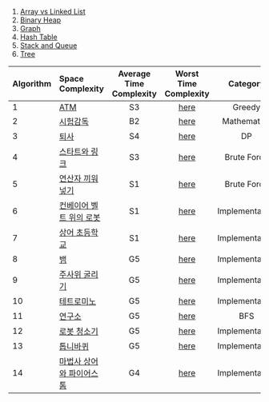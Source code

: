1. [Array vs Linked List](./Array_vs_Linked_List)
2. [Binary Heap](./Binary_Heap)
3. [Graph](./Graph)
4. [Hash Table](./Hash_Table)
5. [Stack and Queue](./Stack_and_Queue)
6. [Tree](./Tree)

|Algorithm|Space Complexity|Average Time Complexity|Worst Time Complexity|Category|
|:---|:---|:---:|:---:|:---:|
|1|[ATM](https://www.acmicpc.net/problem/11399)|S3|[here](./solution/1)|Greedy|
|2|[시험감독](https://www.acmicpc.net/problem/13458)|B2|[here](./solution/2)|Mathematics|
|3|[퇴사](https://www.acmicpc.net/problem/14501)|S4|[here](./solution/3)|DP|
|4|[스타트와 링크](https://www.acmicpc.net/problem/14889)|S3|[here](./solution/4)|Brute Force|
|5|[연산자 끼워넣기](https://www.acmicpc.net/problem/14888)|S1|[here](./solution/5)|Brute Force|
|6|[컨베이어 벨트 위의 로봇](https://www.acmicpc.net/problem/20055)|S1|[here](./solution/6)|Implementation|
|7|[상어 초등학교](https://www.acmicpc.net/problem/21608)|S1|[here](./solution/7)|Implementation|
|8|[뱀](https://www.acmicpc.net/problem/3190)|G5|[here](./solution/8)|Implementation|
|9|[주사위 굴리기](https://www.acmicpc.net/problem/14499)|G5|[here](./solution/9)|Implementation|
|10|[테트로미노](https://www.acmicpc.net/problem/14500)|G5|[here](./solution/10)|Implementation|
|11|[연구소](https://www.acmicpc.net/problem/14502)|G5|[here](./solution/11)|BFS|
|12|[로봇 청소기](https://www.acmicpc.net/problem/14503)|G5|[here](./solution/12)|Implementation|
|13|[톱니바퀴](https://www.acmicpc.net/problem/14891)|G5|[here](./solution/13)|Implementation|
|14|[마법사 상어와 파이어스톰](https://www.acmicpc.net/problem/20058)|G4|[here](./solution/14)|Implementation|
